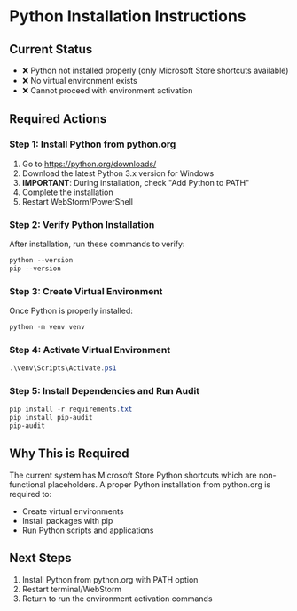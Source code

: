 # Python Installation Instructions

## Current Status

- ❌ Python not installed properly (only Microsoft Store shortcuts available)
- ❌ No virtual environment exists
- ❌ Cannot proceed with environment activation

## Required Actions

### Step 1: Install Python from python.org

1. Go to https://python.org/downloads/
2. Download the latest Python 3.x version for Windows
3. **IMPORTANT**: During installation, check "Add Python to PATH"
4. Complete the installation
5. Restart WebStorm/PowerShell

### Step 2: Verify Python Installation

After installation, run these commands to verify:

```powershell
python --version
pip --version
```

### Step 3: Create Virtual Environment

Once Python is properly installed:

```powershell
python -m venv venv
```

### Step 4: Activate Virtual Environment

```powershell
.\venv\Scripts\Activate.ps1
```

### Step 5: Install Dependencies and Run Audit

```powershell
pip install -r requirements.txt
pip install pip-audit
pip-audit
```

## Why This is Required

The current system has Microsoft Store Python shortcuts which are non-functional placeholders. A proper Python installation from python.org is required to:

- Create virtual environments
- Install packages with pip
- Run Python scripts and applications

## Next Steps

1. Install Python from python.org with PATH option
2. Restart terminal/WebStorm
3. Return to run the environment activation commands
